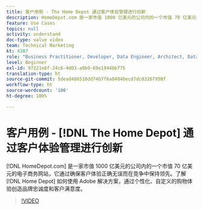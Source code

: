 ```yaml
---
title: 客户用例 - The Home Depot 通过客户体验管理进行创新
description: HomeDepot.com 是一家市值 1000 亿美元的公司内的一个市值 70 亿美元的电子商务网站，它通过确保客户体验正确无误而在竞争中保持领先。了解 Home Depot 如何使用 Adobe 解决方案，通过个性化、自定义的购物体验创造品牌忠诚度和客户满意度。
feature: Use Cases
topics: null
activity: understand
doc-type: value video
team: Technical Marketing
kt: 4387
role: "Business Practitioner, Developer, Data Engineer, Architect, Data Architect, Administrator, Leader"
level: Beginner
exl-id: 97221e6f-24c6-4d03-a0b9-69e1944bb775
translation-type: ht
source-git-commit: 5dead486510dd74b7f6a04848ecd7dc03267958f
workflow-type: ht
source-wordcount: '100'
ht-degree: 100%

---
```


# 客户用例 - [!DNL The Home Depot] 通过客户体验管理进行创新

[!DNL HomeDepot.com] 是一家市值 1000 亿美元的公司内的一个市值 70 亿美元的电子商务网站，它通过确保客户体验正确无误而在竞争中保持领先。了解 [!DNL Home Depot] 如何使用 Adobe 解决方案，通过个性化、自定义的购物体验创造品牌忠诚度和客户满意度。

>[!VIDEO](https://video.tv.adobe.com/v/31506/?quality=12)
